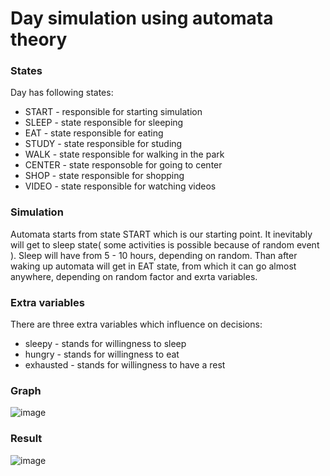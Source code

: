 # Day simulation using automata theory

### States
Day has following states:
* START - responsible for starting simulation
* SLEEP - state responsible for sleeping
* EAT - state responsible for eating
* STUDY - state responsible for studing
* WALK - state responsible for walking in the park
* CENTER - state responsoble for going to center
* SHOP - state responsible for shopping
* VIDEO - state responsible for watching videos

### Simulation
Automata starts from state START which is our starting point. It inevitably will get to sleep state( some activities is possible because of random event ). Sleep will have from 5 - 10 hours, depending on random. Than after waking up automata will get in EAT state, from which it can go almost anywhere, depending on random factor and exrta variables.

### Extra variables
There are three extra variables which influence on decisions:
* sleepy - stands for willingness to sleep
* hungry - stands for willingness to eat
* exhausted - stands for willingness to have a rest

### Graph
![image](https://github.com/maksDev123/automata/assets/116755445/0c2ad60a-6a18-4311-b46f-dd9519115a1c)

### Result
![image](https://github.com/maksDev123/automata/assets/116755445/a4b37602-3ecb-4f2a-a63d-725439d5bc1d)

